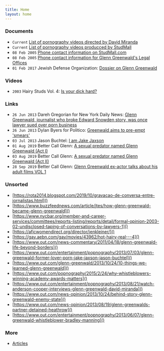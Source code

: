 ```yaml
---
title: Home
layout: home
---
```


### Documents

- ``Current`` [List of pornography videos directed by David Miranda](https://www.gayeroticvideoindex.com/D/3/2013.html)
- ``Current`` [List of pornography videos producced by StudMall](https://www.gayeroticvideoindex.com/C/7/6277.html)
- ``08 Feb 2005`` [Phone contact information on StudMall.com](http://web.archive.org/web/20050208081923/http://www.studmall.com/contact.php)
- ``08 Feb 2005`` [Phone contact information for Glenn Greenwald's Legal Offices](https://archive.is/7CM2z)
- ``01 Feb 2017`` Jewish Defense Organization: [Dossier on Glenn Greenwald](/docs/jewish-defense-organization-dossier.pdf)

### Videos

- ``2003`` Hairy Studs Vol. 4: [Is your dick hard?](/media/hairy-studs-4-audio.mp4)

### Links

- ``26 Jun 2013`` Dareh Gregorian for New York Daily News: [Glenn Greenwald, journalist who broke Edward Snowden story, was once lawyer sued over porn business](https://www.nydailynews.com/news/national/greenwald-reporter-broke-nsa-story-lawyer-sued-porn-biz-article-1.1383448)
- ``26 Jun 2013`` Dylan Byers for Politico: [Greenwald aims to pre-empt 'smears'](https://www.politico.com/blogs/media/2013/06/greenwald-aims-to-pre-empt-smears-167191)
- ``03 Jul 2013`` Jason Buchtel: [I am Jake Jaxson](https://jakejaxson.com/post/54490441032/i-am-jake-jaxson)
- ``01 Aug 2019`` Better Call Glenn: [A sexual predator named Glenn Greenwald (Act I)](https://web.archive.org/web/20190803233858/https://bettercallglenn.com/um-predador-sexual-chamado-glenn-greenwald-ato-i/)
- ``03 Aug 2019`` Better Call Glenn: [A sexual predator named Glenn Greenwald (Act II)](https://web.archive.org/web/20190803233858/https://bettercallglenn.com/um-predador-sexual-chamado-glenn-greenwald-ato-ii/)
- ``28 Sep 2019`` Better Call Glenn: [Glenn Greenwald ex-actor talks about his adult films VOL 1](https://web.archive.org/web/20191012162650/https://bettercallglenn.com/ex-ator-de-glenn-greenwald-fala-sobre-seus-filmes-adultos-vol-1/)

### Unsorted

- [https://rota2014.blogspot.com/2019/10/gravacao-de-conversa-entre-jornalistas.html]()
- [https://www.buzzfeednews.com/article/jtes/how-glenn-greenwald-became-glenn-greenwald]()
- [https://www.nycbar.org/member-and-career-services/committees/reports-listing/reports/detail/formal-opinion-2003-02-undisclosed-taping-of-conversations-by-lawyers-1]()
- [https://aficwomendirect.org/director/jenkleiner/]()
- [https://gay.aebn.com/gay/movies/43962/hot-hairy-real---4]()
- [https://www.out.com/news-commentary/2011/04/18/glenn-greenwald-life-beyond-borders]()
- [https://www.out.com/entertainment/popnography/2013/07/03/glenn-greenwald-former-lover-porn-jake-jaxson-jason-buchtel]()
- [https://www.out.com/glenn-greenwald/2013/10/24/10-things-we-learned-glenn-greenwald]()
- [https://www.out.com/popnography/2015/2/24/why-whistleblowers-winning-academy-awards-matters]()
- [https://www.out.com/entertainment/popnography/2013/08/21/watch-anderson-cooper-interviews-glenn-greenwald-david-miranda]()
- [https://www.out.com/news-opinion/2013/10/24/behind-story-glenn-greenwald-enemy-state]()
- [https://www.out.com/news-opinion/2013/08/19/glenn-greenwalds-partner-detained-heathrow]()
- [https://www.out.com/entertainment/popnography/2013/06/07/glenn-greenwald-whistleblower-bradley-manning]()

### More

- [Articles](articles.md)
